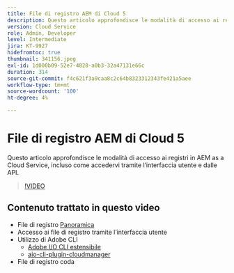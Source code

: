 ```yaml
---
title: File di registro AEM di Cloud 5
description: Questo articolo approfondisce le modalità di accesso ai registri in AEM as a Cloud Service, incluso come accedervi tramite l’interfaccia utente e dalle API.
version: Cloud Service
role: Admin, Developer
level: Intermediate
jira: KT-9927
hidefromtoc: true
thumbnail: 341156.jpeg
exl-id: 1d000b09-52e7-4828-a0b3-32a47131e66c
duration: 314
source-git-commit: f4c621f3a9caa8c2c64b8323312343fe421a5aee
workflow-type: tm+mt
source-wordcount: '100'
ht-degree: 4%

---
```


# File di registro AEM di Cloud 5

Questo articolo approfondisce le modalità di accesso ai registri in AEM as a Cloud Service, incluso come accedervi tramite l’interfaccia utente e dalle API.

>[!VIDEO](https://video.tv.adobe.com/v/341156?quality=12&learn=on)

## Contenuto trattato in questo video

+ File di registro [Panoramica](https://experienceleague.adobe.com/docs/experience-manager-learn/cloud-service/debugging/debugging-aem-as-a-cloud-service/logs.html?lang=it)
+ Accesso ai file di registro tramite l’interfaccia utente
+ Utilizzo di Adobe CLI
   + [Adobe I/O CLI estensibile](https://github.com/adobe/aio-cli)
   + [aio-cli-plugin-cloudmanager](https://github.com/adobe/aio-cli-plugin-cloudmanager/blob/main/README.md)
+ File di registro coda